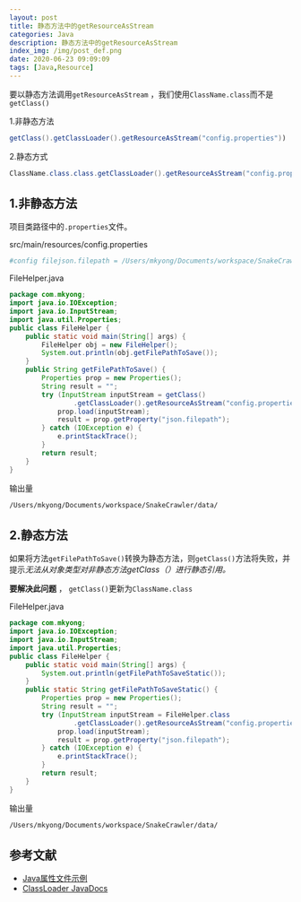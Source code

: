 ```yaml
---
layout: post
title: 静态方法中的getResourceAsStream
categories: Java
description: 静态方法中的getResourceAsStream
index_img: /img/post_def.png
date: 2020-06-23 09:09:09
tags: [Java,Resource]
---
```

要以静态方法调用`getResourceAsStream` ，我们使用`ClassName.class`而不是`getClass()`

1.非静态方法

```java
getClass().getClassLoader().getResourceAsStream("config.properties"))
```

2.静态方式

```java
ClassName.class.class.getClassLoader().getResourceAsStream("config.properties"))
```

## 1.非静态方法

项目类路径中的`.properties`文件。

src/main/resources/config.properties

```bash
#config filejson.filepath = /Users/mkyong/Documents/workspace/SnakeCrawler/data/
```

FileHelper.java

```java
package com.mkyong;
import java.io.IOException;
import java.io.InputStream;
import java.util.Properties;
public class FileHelper {
    public static void main(String[] args) {
        FileHelper obj = new FileHelper();
        System.out.println(obj.getFilePathToSave());
    }
    public String getFilePathToSave() {
        Properties prop = new Properties();
        String result = "";
        try (InputStream inputStream = getClass()
                .getClassLoader().getResourceAsStream("config.properties")) {
            prop.load(inputStream);
            result = prop.getProperty("json.filepath");
        } catch (IOException e) {
            e.printStackTrace();
        }
        return result; 
    }
}
```

输出量

```bash
/Users/mkyong/Documents/workspace/SnakeCrawler/data/
```

## 2.静态方法

如果将方法`getFilePathToSave()`转换为静态方法，则`getClass()`方法将失败，并提示*无法从对象类型对非静态方法getClass（）进行静态引用。*

**要解决此问题** ， `getClass()`更新为`ClassName.class`

FileHelper.java

```java
package com.mkyong;
import java.io.IOException;
import java.io.InputStream;
import java.util.Properties;
public class FileHelper { 
    public static void main(String[] args) {
        System.out.println(getFilePathToSaveStatic());
    }
    public static String getFilePathToSaveStatic() {
        Properties prop = new Properties();
        String result = "";
        try (InputStream inputStream = FileHelper.class	
                .getClassLoader().getResourceAsStream("config.properties")) {
            prop.load(inputStream);
            result = prop.getProperty("json.filepath");
        } catch (IOException e) { 
            e.printStackTrace();
        } 
        return result;
    }
}
```

输出量

```bash
/Users/mkyong/Documents/workspace/SnakeCrawler/data/
```

## 参考文献

*   [Java属性文件示例](https://blog.csdn.net/java/java-properties-file-examples/)
*   [ClassLoader JavaDocs](https://docs.oracle.com/javase/8/docs/api/java/lang/ClassLoader.html)